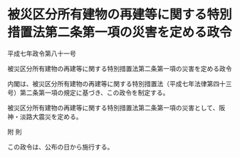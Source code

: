 # 被災区分所有建物の再建等に関する特別措置法第二条第一項の災害を定める政令

平成七年政令第八十一号

被災区分所有建物の再建等に関する特別措置法第二条第一項の災害を定める政令

内閣は、被災区分所有建物の再建等に関する特別措置法（平成七年法律第四十三号）第二条第一項の規定に基づき、この政令を制定する。

被災区分所有建物の再建等に関する特別措置法第二条第一項の災害として、阪神・淡路大震災を定める。

附 則

この政令は、公布の日から施行する。
